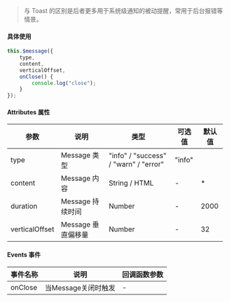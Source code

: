 > 与 Toast 的区别是后者更多用于系统级通知的被动提醒，常用于后台报错等情景。

#### 具体使用
```js
this.$message({
    type,
    content,
    verticalOffset,
    onClose() {
        console.log("close");
    }
});
```

#### Attributes 属性

参数 | 说明 | 类型 | 可选值 | 默认值
--- | --- | --- | --- | ---
type | Message 类型 | "info" / "success" / "warn" / "error" | "info"
content | Message 内容 | String / HTML | - | *
duration | Message 持续时间 | Number | - | 2000
verticalOffset | Message 垂直偏移量 | Number | - | 32

#### Events 事件

事件名称 | 说明 | 回调函数参数
--- | --- | --- | 
onClose | 当Message关闭时触发 | -